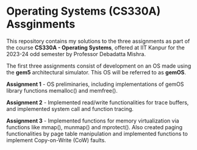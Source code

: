 # Operating Systems (CS330A) Assginments

This repository contains my solutions to the three assignments as part of the course **CS330A - Operating Systems**, offered at IIT Kanpur for the 2023-24 odd semester by Professor Debadatta Mishra.

The first three assignments consist of development on an OS made using the **gem5** architectural simulator. This OS will be referred to as **gemOS**. 

**Assignment 1** - OS preliminaries, including implementations of gemOS library functions memalloc() and memfree().

**Assignment 2** - Implemented read/write functionalities for trace buffers, and implemented system call and function tracing.

**Assignment 3** - Implemented functions for memory virtualization via functions like mmap(), munmap() and mprotect(). Also created paging functionalities by page table manipulation and implemented functions to implement Copy-on-Write (CoW) faults.
